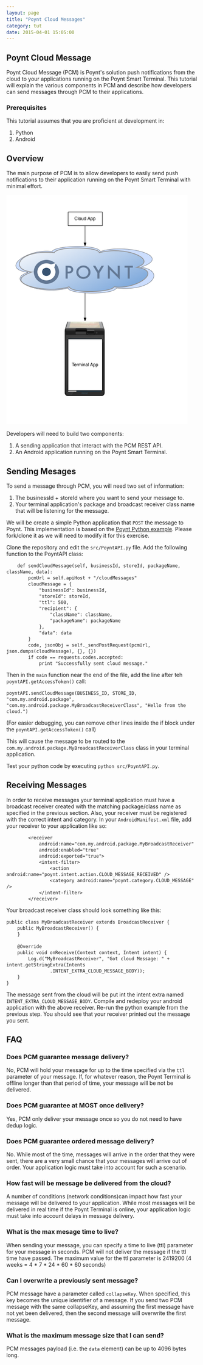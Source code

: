 ```yaml
---
layout: page
title: "Poynt Cloud Messages"
category: tut
date: 2015-04-01 15:05:00
---
```


## Poynt Cloud Message  

Poynt Cloud Message (PCM) is Poynt's solution push notifications from the cloud to your applications running on the Poynt Smart Terminal.  This tutorial will explain the various components in PCM and describe how developers can send messages through PCM to their applications.

### Prerequisites

This tutorial assumes that you are proficient at development in:

1. Python
2. Android

## Overview

The main purpose of PCM is to allow developers to easily send push notifications to their application running on the Poynt Smart Terminal with minimal effort.

![image](../assets/PoyntCloudMessage.png)

Developers will need to build two components:

1. A sending application that interact with the PCM REST API.
2. An Android application running on the Poynt Smart Terminal.

## Sending Mesages

To send a message through PCM, you will need two set of information:

1. The businessId + storeId where you want to send your message to.
2. Your terminal application's package and broadcast receiver class name that will be listening for the message.

We will be create a simple Python application that `POST` the message to Poynt.  This implementation is based on the [Poynt Python example](https://github.com/poynt/python-sample).  Please fork/clone it as we will need to modify it for this exercise.

Clone the repository and edit the `src/PoyntAPI.py` file.  Add the following function to the PoyntAPI class:

```
    def sendCloudMessage(self, businessId, storeId, packageName, className, data):
        pcmUrl = self.apiHost + "/cloudMessages"
        cloudMessage = {
            "businessId": businessId,
            "storeId": storeId,
            "ttl": 500,
            "recipient": {
                "className": className,
                "packageName": packageName
            },
            "data": data
        }
        code, jsonObj = self._sendPostRequest(pcmUrl, json.dumps(cloudMessage), {}, {})
        if code == requests.codes.accepted:
            print "Successfully sent cloud message."
```
Then in the `main` function near the end of the file, add the line after teh `poyntAPI.getAccessToken()` call:

```
poyntAPI.sendCloudMessage(BUSINESS_ID, STORE_ID, "com.my.android.package", "com.my.android.package.MyBroadcastReceiverClass", "Hello from the cloud.")
```
(For easier debugging, you can remove other lines inside the if block under the `poyntAPI.getAccessToken()` call)

This will cause the message to be routed to the `com.my.android.package.MyBroadcastReceiverClass` class in your terminal application.

Test your python code by executing `python src/PoyntAPI.py`.

## Receiving Messages

In order to receive messages your terminal application must have a broadcast receiver created with the matching package/class name as specified in the previous section.  Also, your receiver must be registered with the correct intent and category.  In your `AndroidManifest.xml` file, add your receiver to your application like so:

```
        <receiver
            android:name="com.my.android.package.MyBroadcastReceiver"
            android:enabled="true"
            android:exported="true">
            <intent-filter>
                <action android:name="poynt.intent.action.CLOUD_MESSAGE_RECEIVED" />
                <category android:name="poynt.category.CLOUD_MESSAGE" />
            </intent-filter>
        </receiver>
```

Your broadcast receiver class should look something like this:

```
public class MyBroadcastReceiver extends BroadcastReceiver {
    public MyBroadcastReceiver() {
    }

    @Override
    public void onReceive(Context context, Intent intent) {
        Log.d("MyBroadcastReceiver", "Got cloud Message: " + intent.getStringExtra(Intents
                .INTENT_EXTRA_CLOUD_MESSAGE_BODY));
    }
}
```

The message sent from the cloud will be put int the intent extra named `INTENT_EXTRA_CLOUD_MESSAGE_BODY`.  Compile and redeploy your android application with the above receiver.  Re-run the python example from the previous step.  You should see that your receiver printed out the message you sent.

## FAQ

### Does PCM guarantee message delivery?
No, PCM will hold your message for up to the time specified via the `ttl` parameter of your message.  If, for whatever reason, the Poynt Terminal is offline longer than that period of time, your message will be not be delivered.

### Does PCM guarantee at MOST once delivery?
Yes, PCM only deliver your message once so you do not need to have dedup logic.

### Does PCM guarantee ordered message delivery?
No.  While most of the time, messages will arrive in the order that they were sent, there are a very small chance that your messages will arrive out of order.  Your application logic must take into account for such a scenario.

### How fast will be message be delivered from the cloud?
A number of conditions (network conditions)can impact how fast your message will be delivered to your application. While most messages will be delivered in real time if the Poynt Terminal is online, your application logic must take into account delays in message delivery.

### What is the max mesage time to live?
When sending your message, you can specify a time to live (ttl) parameter for your message in seconds.  PCM will not deliver the message if the ttl time have passed.  The maximum value for the ttl parameter is 2419200 (4 weeks = 4 * 7 * 24 * 60 * 60 seconds)

### Can I overwrite a previously sent message?
PCM message have a parameter called `collapseKey`. When specified, this key becomes the unique identifier of a message.  If you send two PCM message with the same collapseKey, and assuming the first message have not yet been delivered, then the second message will overwrite the first message.

### What is the maximum message size that I can send?
PCM messages payload (i.e. the `data` element) can be up to 4096 bytes long.

